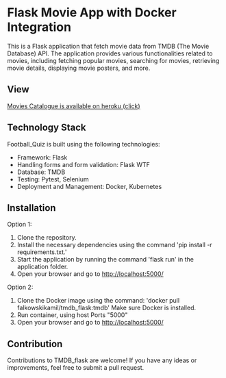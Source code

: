 # Flask Movie App with Docker Integration

This is a Flask application that fetch movie data from TMDB (The Movie Database) API. The application provides various functionalities related to movies, including fetching popular movies, searching for movies, retrieving movie details, displaying movie posters, and more.

## View

[Movies Catalogue is available on heroku (click)](https://tmdbflaskapp-062ece8d6d6e.herokuapp.com/)


## Technology Stack

Football_Quiz is built using the following technologies:

- Framework: Flask
- Handling forms and form validation: Flask WTF
- Database: TMDB
- Testing: Pytest, Selenium
- Deployment and Management: Docker, Kubernetes

## Installation

Option 1:
   1. Clone the repository.
   2. Install the necessary dependencies using the command 'pip install -r requirements.txt.'
   3. Start the application by running the command 'flask run' in the application folder.
   4. Open your browser and go to [http://localhost:5000/](http://localhost:5000/)
   
Option 2:
   1. Clone the Docker image using the command: 'docker pull falkowskikamil/tmdb_flask:tmdb' Make sure Docker is installed.
   2. Run container, using host Ports "5000"
   3. Open your browser and go to [http://localhost:5000/](http://localhost:5000/)

## Contribution

Contributions to TMDB_flask are welcome! If you have any ideas or improvements, feel free to submit a pull request.
